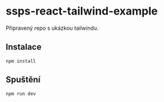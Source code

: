 # ssps-react-tailwind-example

Připravený repo s ukázkou tailwindu.

## Instalace

`npm install`

## Spuštění 

`npm run dev`
